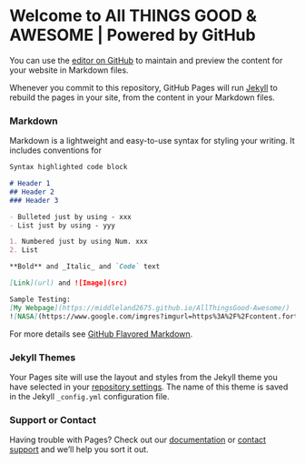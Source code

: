 # Welcome to All THINGS GOOD & AWESOME | Powered by GitHub

You can use the [editor on GitHub](https://github.com/middleland2675/AllThingsGood-Awesome/edit/gh-pages/index.md) to maintain and preview the content for your website in Markdown files.

Whenever you commit to this repository, GitHub Pages will run [Jekyll](https://jekyllrb.com/) to rebuild the pages in your site, from the content in your Markdown files.

### Markdown

Markdown is a lightweight and easy-to-use syntax for styling your writing. It includes conventions for

```markdown
Syntax highlighted code block

# Header 1
## Header 2
### Header 3

- Bulleted just by using - xxx
- List just by using - yyy 

1. Numbered just by using Num. xxx
2. List

**Bold** and _Italic_ and `Code` text

[Link](url) and ![Image](src)

Sample Testing:
[My Webpage](https://middleland2675.github.io/AllThingsGood-Awesome/)
![NASA](https://www.google.com/imgres?imgurl=https%3A%2F%2Fcontent.fortune.com%2Fwp-content%2Fuploads%2F2020%2F03%2FNASA-Hiring-Astronauts-2020.jpg&imgrefurl=https%3A%2F%2Ffortune.com%2F2020%2F03%2F02%2Fnasa-hiring-astronauts-2020-artemis-moon-mars%2F&tbnid=1uWuusuv8ZxDbM&vet=12ahUKEwjv9YvK8p3xAhXhsksFHdwHBskQMygGegUIARDgAQ..i&docid=1W27LVsYKQwdVM&w=1688&h=1125&q=nasa&ved=2ahUKEwjv9YvK8p3xAhXhsksFHdwHBskQMygGegUIARDgAQ
```

For more details see [GitHub Flavored Markdown](https://guides.github.com/features/mastering-markdown/).

### Jekyll Themes

Your Pages site will use the layout and styles from the Jekyll theme you have selected in your [repository settings](https://github.com/middleland2675/AllThingsGood-Awesome/settings/pages). The name of this theme is saved in the Jekyll `_config.yml` configuration file.

### Support or Contact

Having trouble with Pages? Check out our [documentation](https://docs.github.com/categories/github-pages-basics/) or [contact support](https://support.github.com/contact) and we’ll help you sort it out.

